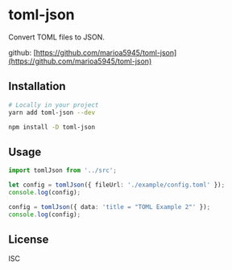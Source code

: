 # toml-json

Convert TOML files to JSON.

github: [https://github.com/marioa5945/toml-json](https://github.com/marioa5945/toml-json)

## Installation

```sh
# Locally in your project
yarn add toml-json --dev

npm install -D toml-json
```

## Usage

```ts
import tomlJson from '../src';

let config = tomlJson({ fileUrl: './example/config.toml' });
console.log(config);

config = tomlJson({ data: 'title = "TOML Example 2"' });
console.log(config);
```

## License

ISC
